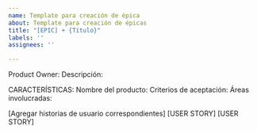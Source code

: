 ```yaml
---
name: Template para creación de épica
about: Template para creación de épicas
title: "[EPIC] + {Título}"
labels: ''
assignees: ''

---
```


Product Owner: 
Descripción: 

CARACTERÍSTICAS: 
Nombre del producto: 
Criterios de aceptación:
Áreas involucradas: 

[Agregar historias de usuario correspondientes]
[USER STORY] 
[USER STORY]
